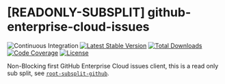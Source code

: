 # [READONLY-SUBSPLIT] github-enterprise-cloud-issues


![Continuous Integration](https://github.com/php-api-clients/github-enterprise-cloud-issues/workflows/Continuous%20Integration/badge.svg)
[![Latest Stable Version](https://poser.pugx.org/api-clients/github-enterprise-cloud-issues/v/stable.png)](https://packagist.org/packages/api-clients/github-enterprise-cloud-issues)
[![Total Downloads](https://poser.pugx.org/api-clients/github-enterprise-cloud-issues/downloads.png)](https://packagist.org/packages/api-clients/github-enterprise-cloud-issues)
[![Code Coverage](https://scrutinizer-ci.com/g/php-api-clients/github-enterprise-cloud-issues/badges/coverage.png?b==)](https://scrutinizer-ci.com/g/php-api-clients/github-enterprise-cloud-issues/?branch=)
[![License](https://poser.pugx.org/api-clients/github-enterprise-cloud-issues/license.png)](https://packagist.org/packages/api-clients/github-enterprise-cloud-issues)

Non-Blocking first GitHub Enterprise Cloud issues client, this is a read only sub split, see [`root-subsplit-github`](https://github.com/php-api-clients/root-subsplit-github).
